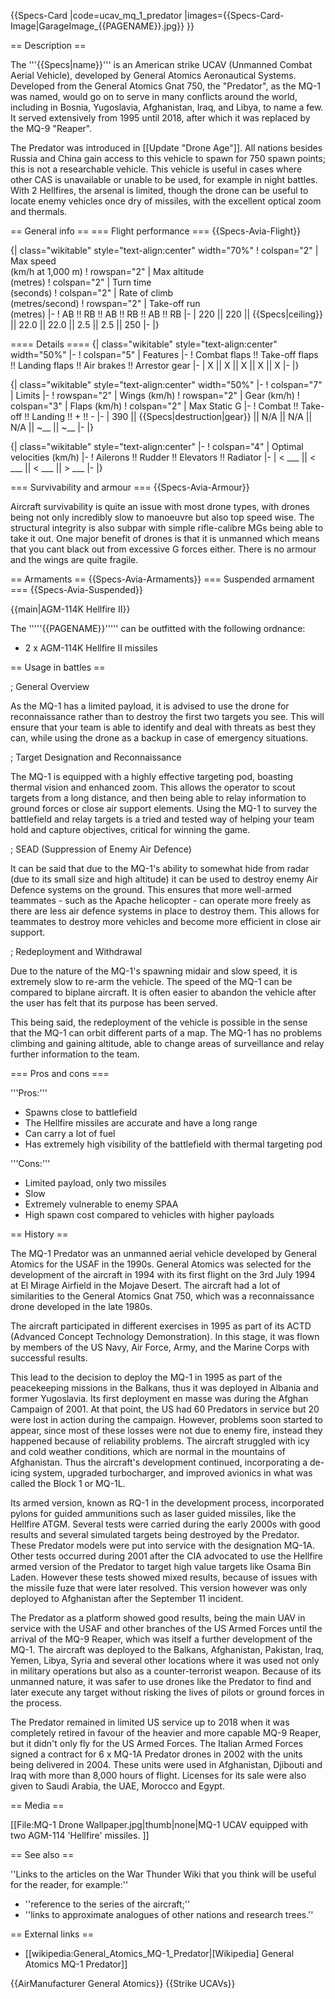 {{Specs-Card
|code=ucav_mq_1_predator
|images={{Specs-Card-Image|GarageImage_{{PAGENAME}}.jpg}}
}}

== Description ==
<!-- ''In the description, the first part should be about the history of and the creation and combat usage of the aircraft, as well as its key features. In the second part, tell the reader about the aircraft in the game. Insert a screenshot of the vehicle, so that if the novice player does not remember the vehicle by name, he will immediately understand what kind of vehicle the article is talking about.'' -->
The '''{{Specs|name}}''' is an American strike UCAV (Unmanned Combat Aerial Vehicle), developed by General Atomics Aeronautical Systems. Developed from the General Atomics Gnat 750, the "Predator", as the MQ-1 was named, would go on to serve in many conflicts around the world, including in Bosnia, Yugoslavia, Afghanistan, Iraq, and Libya, to name a few. It served extensively from 1995 until 2018, after which it was replaced by the MQ-9 "Reaper".

The Predator was introduced in [[Update "Drone Age"]]. All nations besides Russia and China gain access to this vehicle to spawn for 750 spawn points; this is not a researchable vehicle. This vehicle is useful in cases where other CAS is unavailable or unable to be used, for example in night battles. With 2 Hellfires, the arsenal is limited, though the drone can be useful to locate enemy vehicles once dry of missiles, with the excellent optical zoom and thermals.

== General info ==
=== Flight performance ===
{{Specs-Avia-Flight}}
<!-- ''Describe how the aircraft behaves in the air. Speed, manoeuvrability, acceleration and allowable loads - these are the most important characteristics of the vehicle.'' -->

{| class="wikitable" style="text-align:center" width="70%"
! colspan="2" | Max speed<br>(km/h at 1,000 m)
! rowspan="2" | Max altitude<br>(metres)
! colspan="2" | Turn time<br>(seconds)
! colspan="2" | Rate of climb<br>(metres/second)
! rowspan="2" | Take-off run<br>(metres)
|-
! AB !! RB !! AB !! RB !! AB !! RB
|-
| 220 || 220 || {{Specs|ceiling}} || 22.0 || 22.0 || 2.5 || 2.5 || 250
|-
|}

==== Details ====
{| class="wikitable" style="text-align:center" width="50%"
|-
! colspan="5" | Features
|-
! Combat flaps !! Take-off flaps !! Landing flaps !! Air brakes !! Arrestor gear
|-
| X || X || X || X || X     <!-- ✓ -->
|-
|}

{| class="wikitable" style="text-align:center" width="50%"
|-
! colspan="7" | Limits
|-
! rowspan="2" | Wings (km/h)
! rowspan="2" | Gear (km/h)
! colspan="3" | Flaps (km/h)
! colspan="2" | Max Static G
|-
! Combat !! Take-off !! Landing !! + !! -
|-
| 390 <!-- {{Specs|destruction|body}} --> || {{Specs|destruction|gear}} || N/A || N/A || N/A || ~__ || ~__
|-
|}

{| class="wikitable" style="text-align:center"
|-
! colspan="4" | Optimal velocities (km/h)
|-
! Ailerons !! Rudder !! Elevators !! Radiator
|-
| < ___ || < ___ || < ___ || > ___
|-
|}

=== Survivability and armour ===
{{Specs-Avia-Armour}}
<!-- ''Examine the survivability of the aircraft. Note how vulnerable the structure is and how secure the pilot is, whether the fuel tanks are armoured, etc. Describe the armour, if there is any, and also mention the vulnerability of other critical aircraft systems.'' -->
Aircraft survivability is quite an issue with most drone types, with drones being not only incredibly slow to manoeuvre but also top speed wise. The structural integrity is also subpar with simple rifle-calibre MGs being able to take it out. One major benefit of drones is that it is unmanned which means that you cant black out from excessive G forces either. There is no armour and the wings are quite fragile.   

== Armaments ==
{{Specs-Avia-Armaments}}
=== Suspended armament ===
{{Specs-Avia-Suspended}}
<!-- ''Describe the aircraft's suspended armament: additional cannons under the wings, bombs, rockets and torpedoes. This section is especially important for bombers and attackers. If there is no suspended weaponry remove this subsection.'' -->
{{main|AGM-114K Hellfire II}}

The '''''{{PAGENAME}}''''' can be outfitted with the following ordnance:

* 2 x AGM-114K Hellfire II missiles

== Usage in battles ==
<!-- ''Describe the tactics of playing in the aircraft, the features of using aircraft in a team and advice on tactics. Refrain from creating a "guide" - do not impose a single point of view, but instead, give the reader food for thought. Examine the most dangerous enemies and give recommendations on fighting them. If necessary, note the specifics of the game in different modes (AB, RB, SB).'' -->

; General Overview 

As the MQ-1 has a limited payload, it is advised to use the drone for reconnaissance rather than to destroy the first two targets you see. This will ensure that your team is able to identify and deal with threats as best they can, while using the drone as a backup in case of emergency situations. 

; Target Designation and Reconnaissance

The MQ-1 is equipped with a highly effective targeting pod, boasting thermal vision and enhanced zoom. This allows the operator to scout targets from a long distance, and then being able to relay information to ground forces or close air support elements. Using the MQ-1 to survey the battlefield and relay targets is a tried and tested way of helping your team hold and capture objectives, critical for winning the game. 

; SEAD (Suppression of Enemy Air Defence) 

It can be said that due to the MQ-1's ability to somewhat hide from radar (due to its small size and high altitude) it can be used to destroy enemy Air Defence systems on the ground. This ensures that more well-armed teammates - such as the Apache helicopter - can operate more freely as there are less air defence systems in place to destroy them. This allows for teammates to destroy more vehicles and become more efficient in close air support. 

; Redeployment and Withdrawal 

Due to the nature of the MQ-1's spawning midair and slow speed, it is extremely slow to re-arm the vehicle. The speed of the MQ-1 can be compared to biplane aircraft. It is often easier to abandon the vehicle after the user has felt that its purpose has been served. 

This being said, the redeployment of the vehicle is possible in the sense that the MQ-1 can orbit different parts of a map. The MQ-1 has no problems climbing and gaining altitude, able to change areas of surveillance and relay further information to the team. 

=== Pros and cons ===
<!-- ''Summarise and briefly evaluate the vehicle in terms of its characteristics and combat effectiveness. Mark its pros and cons in the bulleted list. Try not to use more than 6 points for each of the characteristics. Avoid using categorical definitions such as "bad", "good" and the like - use substitutions with softer forms such as "inadequate" and "effective".'' -->

'''Pros:'''

* Spawns close to battlefield
* The Hellfire missiles are accurate and have a long range
* Can carry a lot of fuel
* Has extremely high visibility of the battlefield with thermal targeting pod

'''Cons:'''

* Limited payload, only two missiles
* Slow
* Extremely vulnerable to enemy SPAA
* High spawn cost compared to vehicles with higher payloads 

== History ==
<!-- ''Describe the history of the creation and combat usage of the aircraft in more detail than in the introduction. If the historical reference turns out to be too long, take it to a separate article, taking a link to the article about the vehicle and adding a block "/History" (example: <nowiki>https://wiki.warthunder.com/(Vehicle-name)/History</nowiki>) and add a link to it here using the <code>main</code> template. Be sure to reference text and sources by using <code><nowiki><ref></ref></nowiki></code>, as well as adding them at the end of the article with <code><nowiki><references /></nowiki></code>. This section may also include the vehicle's dev blog entry (if applicable) and the in-game encyclopedia description (under <code><nowiki>=== In-game description ===</nowiki></code>, also if applicable).'' -->
The MQ-1 Predator was an unmanned aerial vehicle developed by General Atomics for the USAF in the 1990s. General Atomics was selected for the development of the aircraft in 1994 with its first flight on the 3rd July 1994 at El Mirage Airfield in the Mojave Desert. The aircraft had a lot of similarities to the General Atomics Gnat 750, which was a reconnaissance drone developed in the late 1980s.

The aircraft participated in different exercises in 1995 as part of its ACTD (Advanced Concept Technology Demonstration). In this stage, it was flown by members of the US Navy, Air Force, Army, and the Marine Corps with successful results.

This lead to the decision to deploy the MQ-1 in 1995 as part of the peacekeeping missions in the Balkans, thus it was deployed in Albania and former Yugoslavia. Its first deployment en masse was during the Afghan Campaign of 2001. At that point, the US had 60 Predators in service but 20 were lost in action during the campaign. However, problems soon started to appear, since most of these losses were not due to enemy fire, instead they happened because of reliability problems. The aircraft struggled with icy and cold weather conditions, which are normal in the mountains of Afghanistan. Thus the aircraft's development continued, incorporating a de-icing system, upgraded turbocharger, and improved avionics in what was called the Block 1 or MQ-1L.

Its armed version, known as RQ-1 in the development process, incorporated pylons for guided ammunitions such as laser guided missiles, like the Hellfire ATGM. Several tests were carried during the early 2000s with good results and several simulated targets being destroyed by the Predator. These Predator models were put into service with the designation MQ-1A. Other tests occurred during 2001 after the CIA advocated to use the Hellfire armed version of the Predator to target high value targets like Osama Bin Laden. However these tests showed mixed results, because of issues with the missile fuze that were later resolved. This version however was only deployed to Afghanistan after the September 11 incident.

The Predator as a platform showed good results, being the main UAV in service with the USAF and other branches of the US Armed Forces until the arrival of the MQ-9 Reaper, which was itself a further development of the MQ-1. The aircraft was deployed to the Balkans, Afghanistan, Pakistan, Iraq, Yemen, Libya, Syria and several other locations where it was used not only in military operations but also as a counter-terrorist weapon. Because of its unmanned nature, it was safer to use drones like the Predator to find and later execute any target without risking the lives of pilots or ground forces in the process.

The Predator remained in limited US service up to 2018 when it was completely retired in favour of the heavier and more capable MQ-9 Reaper, but it didn't only fly for the US Armed Forces. The Italian Armed Forces signed a contract for 6 x MQ-1A Predator drones in 2002 with the units being delivered in 2004. These units were used in Afghanistan, Djibouti and Iraq with more than 8,000 hours of flight. Licenses for its sale were also given to Saudi Arabia, the UAE, Morocco and Egypt.

== Media ==
<!-- ''Excellent additions to the article would be video guides, screenshots from the game, and photos.'' -->
[[File:MQ-1 Drone Wallpaper.jpg|thumb|none|MQ-1 UCAV equipped with two AGM-114 'Hellfire' missiles. ]]

== See also ==
<!-- ''Links to the articles on the War Thunder Wiki that you think will be useful for the reader, for example:''
* ''reference to the series of the aircraft;''
* ''links to approximate analogues of other nations and research trees.'' -->
''Links to the articles on the War Thunder Wiki that you think will be useful for the reader, for example:''

* ''reference to the series of the aircraft;''
* ''links to approximate analogues of other nations and research trees.''

== External links ==
<!-- ''Paste links to sources and external resources, such as:''
* ''topic on the official game forum;''
* ''other literature.'' -->

* [[wikipedia:General_Atomics_MQ-1_Predator|[Wikipedia] General Atomics MQ-1 Predator]]

{{AirManufacturer General Atomics}}
{{Strike UCAVs}}